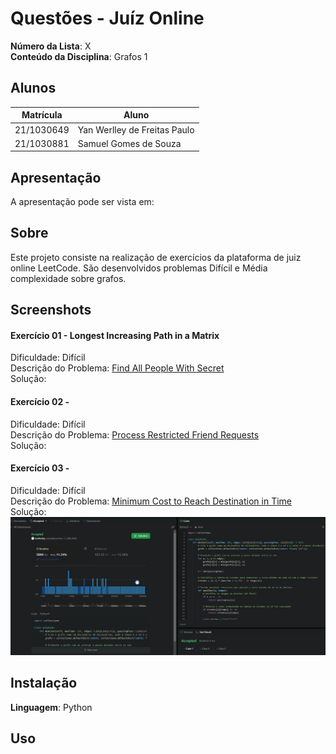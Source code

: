 # Questões - Juíz Online

**Número da Lista**: X<br>
**Conteúdo da Disciplina**: Grafos 1<br>

## Alunos

| Matrícula  | Aluno                               |
| ---------- | ----------------------------------- |
| 21/1030649 | Yan Werlley de Freitas Paulo |
| 21/1030881 | Samuel Gomes de Souza         |

## Apresentação
A apresentação pode ser vista em: 
## Sobre

Este projeto consiste na realização de exercícios da plataforma de juiz online LeetCode. São desenvolvidos problemas Difícil e Média
complexidade sobre grafos.

## Screenshots

#### Exercício 01 - Longest Increasing Path in a Matrix

Dificuldade: Difícil <br>
Descrição do Problema: [Find All People With Secret](https://leetcode.com/problems/find-all-people-with-secret/description/)<br>
Solução:


#### Exercício 02 -

Dificuldade: Difícil<br>
Descrição do Problema: [Process Restricted Friend Requests](https://leetcode.com/problems/process-restricted-friend-requests/description/)<br>
Solução: 


#### Exercício 03 -

Dificuldade: Difícil <br>
Descrição do Problema: [Minimum Cost to Reach Destination in Time](https://leetcode.com/problems/minimum-cost-to-reach-destination-in-time/description/)<br>
Solução: ![image](./prints/1928.png)

## Instalação

**Linguagem**: Python <br>

## Uso

<!--## Outros

Quaisquer outras informações sobre seu projeto podem ser descritas abaixo.

-->